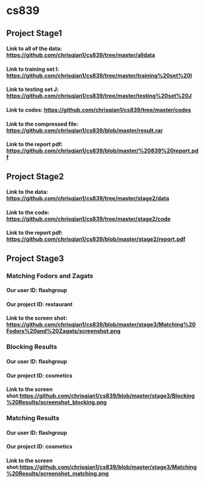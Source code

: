 # cs839
## Project Stage1
#### Link to all of the data: https://github.com/chrisqian1/cs839/tree/master/alldata 
#### Link to training set I: https://github.com/chrisqian1/cs839/tree/master/training%20set%20I
#### Link to testing set J: https://github.com/chrisqian1/cs839/tree/master/testing%20set%20J
#### Link to codes: https://github.com/chrisqian1/cs839/tree/master/codes
#### Link to the compressed file: https://github.com/chrisqian1/cs839/blob/master/result.rar
#### Link to the report pdf: https://github.com/chrisqian1/cs839/blob/master/%20839%20report.pdf
## Project Stage2
#### Link to the data: https://github.com/chrisqian1/cs839/tree/master/stage2/data
#### Link to the code: https://github.com/chrisqian1/cs839/tree/master/stage2/code
#### Link to the report pdf: https://github.com/chrisqian1/cs839/blob/master/stage2/report.pdf
## Project Stage3
### Matching Fodors and Zagats
#### Our user ID: flashgroup
#### Our project ID: restaurant
#### Link to the screen shot: https://github.com/chrisqian1/cs839/blob/master/stage3/Matching%20Fodors%20and%20Zagats/screenshot.png
### Blocking Results
#### Our user ID: flashgroup
#### Our project ID: cosmetics
#### Link to the screen shot:https://github.com/chrisqian1/cs839/blob/master/stage3/Blocking%20Results/screenshot_blocking.png
### Matching Results
#### Our user ID: flashgroup
#### Our project ID: cosmetics
#### Link to the screen shot:https://github.com/chrisqian1/cs839/blob/master/stage3/Matching%20Results/screenshot_matching.png
